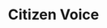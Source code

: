 ---
description: 美国人民发声渠道之一。
layout: post
results:
- primaryGenreName: News
  version: '1.0'
  formattedPrice: 免费
  genreIds:
  - '6009'
  - '6012'
  artworkUrl60: http://is4.mzstatic.com/image/thumb/Purple71/v4/1b/21/c5/1b21c590-411a-3041-c9d2-38574d51fe27/source/60x60bb.jpg
  minimumOsVersion: '8.1'
  appletvScreenshotUrls: []
  sellerName: Shakti Teker
  supportedDevices:
  - iPad2Wifi-iPad2Wifi
  - iPad23G-iPad23G
  - iPhone4S-iPhone4S
  - iPadThirdGen-iPadThirdGen
  - iPadThirdGen4G-iPadThirdGen4G
  - iPhone5-iPhone5
  - iPodTouchFifthGen-iPodTouchFifthGen
  - iPadFourthGen-iPadFourthGen
  - iPadFourthGen4G-iPadFourthGen4G
  - iPadMini-iPadMini
  - iPadMini4G-iPadMini4G
  - iPhone5c-iPhone5c
  - iPhone5s-iPhone5s
  - iPadAir-iPadAir
  - iPadAirCellular-iPadAirCellular
  - iPadMiniRetina-iPadMiniRetina
  - iPadMiniRetinaCellular-iPadMiniRetinaCellular
  - iPhone6-iPhone6
  - iPhone6Plus-iPhone6Plus
  - iPadAir2-iPadAir2
  - iPadAir2Cellular-iPadAir2Cellular
  - iPadMini3-iPadMini3
  - iPadMini3Cellular-iPadMini3Cellular
  - iPodTouchSixthGen-iPodTouchSixthGen
  - iPhone6s-iPhone6s
  - iPhone6sPlus-iPhone6sPlus
  - iPadMini4-iPadMini4
  - iPadMini4Cellular-iPadMini4Cellular
  - iPadPro-iPadPro
  - iPadProCellular-iPadProCellular
  - iPadPro97-iPadPro97
  - iPadPro97Cellular-iPadPro97Cellular
  - iPhoneSE-iPhoneSE
  - iPhone7-iPhone7
  - iPhone7Plus-iPhone7Plus
  - iPad611-iPad611
  - iPad612-iPad612
  genres:
  - 新闻
  - 生活
  currentVersionReleaseDate: '2016-11-09T16:32:01Z'
  trackName: Citizen Voice
  isVppDeviceBasedLicensingEnabled: true
  description: "Citizen Voice is a mobile application that helps citizens
    to report any complaint or area of development about their environment
    / surroundings. \nAll the reports will be examined, published on our Facebook
    page and submitted to the competent Institution. \nHelp us to help local
    authorities."
  price: 0
  trackId: 1173767664
  releaseDate: '2016-11-09T16:32:01Z'
  advisories:
  - 偶尔/轻微的现实暴力
  screenshotUrls:
  - http://a1.mzstatic.com/us/r30/Purple71/v4/1d/2b/dd/1d2bdd9b-aae8-b45a-655a-f59ca30f600e/screen696x696.jpeg
  - http://a5.mzstatic.com/us/r30/Purple71/v4/23/99/53/23995372-f678-886a-78ca-5f6a718d7a0b/screen696x696.jpeg
  - http://a5.mzstatic.com/us/r30/Purple71/v4/c9/f8/8a/c9f88a44-7d9a-04ff-fe6c-8a196837bfc6/screen696x696.jpeg
  - http://a3.mzstatic.com/us/r30/Purple71/v4/11/35/de/1135def6-d3a5-1505-a688-f9450eada7ac/screen696x696.jpeg
  - http://a4.mzstatic.com/us/r30/Purple71/v4/e3/a0/51/e3a051d8-8774-08bc-010e-883ea54560a0/screen696x696.jpeg
  artistViewUrl: https://itunes.apple.com/cn/developer/shakti-teker/id1213996786?uo=4
  primaryGenreId: 6009
  kind: software
  fileSizeBytes: '2102272'
  bundleId: com.Citizen.Voice
  trackContentRating: 12+
  trackCensoredName: Citizen Voice
  contentAdvisoryRating: 12+
  isGameCenterEnabled: false
  artistName: Shakti Teker
  languageCodesISO2A:
  - EN
  features:
  - iosUniversal
  wrapperType: software
  artworkUrl512: http://is4.mzstatic.com/image/thumb/Purple71/v4/1b/21/c5/1b21c590-411a-3041-c9d2-38574d51fe27/source/512x512bb.jpg
  artworkUrl100: http://is4.mzstatic.com/image/thumb/Purple71/v4/1b/21/c5/1b21c590-411a-3041-c9d2-38574d51fe27/source/100x100bb.jpg
  trackViewUrl: https://geo.itunes.apple.com/cn/app/citizen-voice/id1173767664?mt=8&uo=4
  artistId: 1213996786
  currency: CNY
  ipadScreenshotUrls:
  - http://a1.mzstatic.com/us/r30/Purple71/v4/f8/15/4f/f8154f97-5edf-9248-30f5-09e58396ed96/sc1024x768.jpeg
  - http://a1.mzstatic.com/us/r30/Purple71/v4/bb/42/de/bb42de59-ef74-59bc-0d2a-6bbb9a828b7e/sc1024x768.jpeg
  - http://a1.mzstatic.com/us/r30/Purple19/v4/22/80/b7/2280b73b-8241-6db5-ef4d-e07af91e6058/sc1024x768.jpeg
  - http://a4.mzstatic.com/us/r30/Purple71/v4/4e/13/50/4e1350ec-7486-bae5-2558-18821a0270f3/sc1024x768.jpeg
  - http://a1.mzstatic.com/us/r30/Purple71/v4/24/ab/d5/24abd5c4-f7c1-3218-796f-a0a3f34acec1/sc1024x768.jpeg
category: 新闻
tags: tag1
resultCount: 1
title: Citizen Voice

---